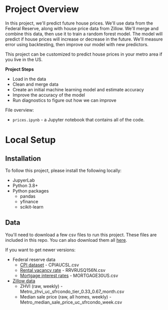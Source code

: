 # Project Overview

In this project, we'll predict future house prices.  We'll use data from the Federal Reserve, along with house price data from Zillow.  We'll merge and combine this data, then use it to train a random forest model.  The model will predict if house prices will increase or decrease in the future.  We'll measure error using backtesting, then improve our model with new predictors.

This project can be customized to predict house prices in your metro area if you live in the US.

**Project Steps**

* Load in the data
* Clean and merge data
* Create an initial machine learning model and estimate accuracy
* Improve the accuracy of the model
* Run diagnostics to figure out how we can improve

File overview:

* `prices.ipynb` - a Jupyter notebook that contains all of the code.

# Local Setup

## Installation

To follow this project, please install the following locally:

* JupyerLab
* Python 3.8+
* Python packages
    * pandas
    * yfinance
    * scikit-learn



## Data

You'll need to download a few csv files to run this project.  These files are included in this repo.  You can also download them all [here](https://drive.google.com/uc?export=download&id=1HlHw_JyRckfPOlwwxUHS-sdDqfZQ732p).

If you want to get newer versions:

* Federal reserve data
    * [CPI dataset](https://fred.stlouisfed.org/series/CPIAUCSL) - CPIAUCSL.csv
    * [Rental vacancy rate](https://fred.stlouisfed.org/series/RRVRUSQ156N) - RRVRUSQ156N.csv
    * [Mortgage interest rates](https://fred.stlouisfed.org/series/MORTGAGE30US) - MORTGAGE30US.csv
* [Zillow data](https://www.zillow.com/research/data/)
    * ZHVI (raw, weekly) - Metro_zhvi_uc_sfrcondo_tier_0.33_0.67_month.csv
    * Median sale price (raw, all homes, weekly) - Metro_median_sale_price_uc_sfrcondo_week.csv
